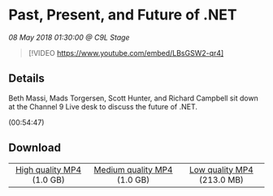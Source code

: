 # Past, Present, and Future of .NET

*08 May 2018 01:30:00 @ C9L Stage*

> [!VIDEO https://www.youtube.com/embed/LBsGSW2-qr4]

## Details

<p>Beth Massi, Mads Torgersen, Scott Hunter, and Richard Campbell sit down at the Channel 9 Live desk to discuss the future of .NET.</p> (00:54:47)

## Download

||||
|:--:|:----:|:-:|
|[High quality MP4](https://sec.ch9.ms/ch9/cca1/6243072c-0971-4967-b450-933f507ecca1/Build2018FutureOfDotNETv2_high.mp4) (1.0 GB)|[Medium quality MP4](https://sec.ch9.ms/ch9/cca1/6243072c-0971-4967-b450-933f507ecca1/Build2018FutureOfDotNETv2_mid.mp4) (1.0 GB)|[Low quality MP4](https://sec.ch9.ms/ch9/cca1/6243072c-0971-4967-b450-933f507ecca1/Build2018FutureOfDotNETv2.mp4) (213.0 MB)|